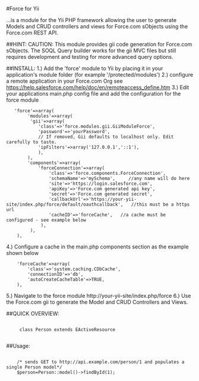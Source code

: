 #Force for Yii

...is a module for the Yii PHP framework allowing the user to generate Models and CRUD controllers and views for Force.com sObjects using the Force.com REST API.

##HINT:
CAUTION: This module provides gii code generation for Force.com sObjects. The SOQL Query builder works for the gii MVC files but still requires development and testing for more advanced query
options. 


##INSTALL:
1.) Add the 'force' module to Yii by placing it in your application's module folder (for example '/protected/modules')
2.) configure a remote application in your Force.com Org see https://help.salesforce.com/help/doc/en/remoteaccess_define.htm
3.) Edit your applications main.php config file and add the configuration for the force module

       'force'=>array(
            'modules'=>array(
             'gii'=>array(
			    'class'=>'force.modules.gii.GiiModuleForce',
			    'password'=>'yourPassword',
			    // If removed, Gii defaults to localhost only. Edit carefully to taste.
			    'ipFilters'=>array('127.0.0.1','::1'),
                ),
            ),           
            'components'=>array(
                'forceConnection'=>array(
                    'class'=>'force.components.ForceConnection',
                    'schemaName'=>'mySchema',     //any name will do here
                    'site'=>'https://login.salesforce.com',
                    'apiKey'=>'Force.com generated api key',
                    'secret'=>'Force.com generated secret',
                    'callbackUrl'=>'https://your-yii-site/index.php/force/default/oauthcallback',   //this must be a https url
                    'cacheID'=>'forceCache',   //a cache must be configured - see example below
                 ),
             ),
        ),
       		
4.) Configure a cache in the main.php components section as the example shown below

        'forceCache'=>array(
            'class'=>'system.caching.CDbCache',
            'connectionID'=>'db',
            'autoCreateCacheTable'=>TRUE,
        ),

5.) Navigate to the force module http://your-yii-site/index.php/force
6.) Use the Force.com gii to generate the Model and CRUD Controllers and Views.

##QUICK OVERVIEW:

~~~

     class Person extends EActiveResource
 
~~~

##Usage:

~~~

    /* sends GET to http://api.example.com/person/1 and populates a single Person model*/
    $person=Person::model()->findById(1);
